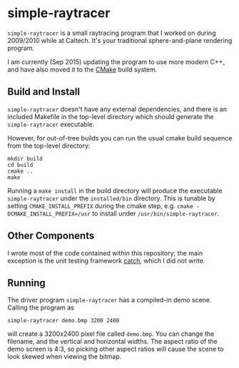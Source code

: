 simple-raytracer
================

`simple-raytracer` is a small raytracing program that I worked on during 2009/2010 while at Caltech.
It's your traditional sphere-and-plane rendering program.

I am currently (Sep 2015) updating the program to use more modern C++, and have also moved it to the [CMake][0] build system.

[0]: http://www.cmake.org/

Build and Install
-----------------

`simple-raytracer` doesn't have any external dependencies, and there is an included Makefile in the top-level directory which should generate the `simple-raytracer` executable.

However, for out-of-tree builds you can run the usual cmake build sequence from the top-level directory:

    mkdir build
    cd build
    cmake ..
    make

Running a `make install` in the build directory will produce the executable `simple-raytracer` under the `installed/bin` directory.
This is tunable by setting `CMAKE_INSTALL_PREFIX` during the cmake step, e.g. `cmake -DCMAKE_INSTALL_PREFIX=/usr` to install under `/usr/bin/simple-raytracer`.

Other Components
----------------

I wrote most of the code contained within this repository; the main exception is the unit testing framework [catch][1], which I did not write.

[1]: https://github.com/philsquared/Catch

Running
-------

The driver program `simple-raytracer` has a compiled-in demo scene.
Calling the program as

    simple-raytracer demo.bmp 3200 2400

will create a 3200x2400 pixel file called `demo.bmp`.
You can change the filename, and the vertical and horizontal widths.
The aspect ratio of the demo screen is 4:3, so picking other aspect ratios will cause the scene to look skewed when viewing the bitmap.
